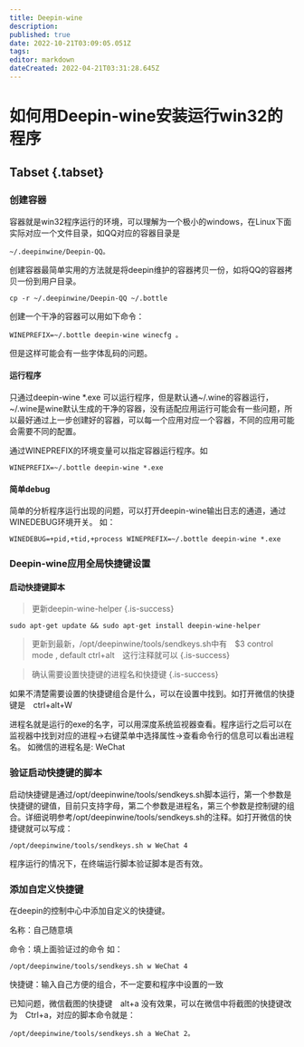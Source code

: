 ```yaml
---
title: Deepin-wine
description: 
published: true
date: 2022-10-21T03:09:05.051Z
tags: 
editor: markdown
dateCreated: 2022-04-21T03:31:28.645Z
---
```


# 如何用Deepin-wine安装运行win32的程序
## Tabset {.tabset}
### 创建容器
容器就是win32程序运行的环境，可以理解为一个极小的windows，在Linux下面实际对应一个文件目录，如QQ对应的容器目录是
```
~/.deepinwine/Deepin-QQ。
```
创建容器最简单实用的方法就是将deepin维护的容器拷贝一份，如将QQ的容器拷贝一份到用户目录。
```
cp -r ~/.deepinwine/Deepin-QQ ~/.bottle
```
创建一个干净的容器可以用如下命令：
```
WINEPREFIX=~/.bottle deepin-wine winecfg 。
```
但是这样可能会有一些字体乱码的问题。

#### 运行程序
只通过deepin-wine *.exe 可以运行程序，但是默认通~/.wine的容器运行，~/.wine是wine默认生成的干净的容器，没有适配应用运行可能会有一些问题，所以最好通过上一步创建好的容器，可以每一个应用对应一个容器，不同的应用可能会需要不同的配置。

通过WINEPREFIX的环境变量可以指定容器运行程序。如
```
WINEPREFIX=~/.bottle deepin-wine *.exe
```
#### 简单debug
简单的分析程序运行出现的问题，可以打开deepin-wine输出日志的通道，通过WINEDEBUG环境开关。
如： 
```
WINEDEBUG=+pid,+tid,+process WINEPREFIX=~/.bottle deepin-wine *.exe
```
### Deepin-wine应用全局快捷键设置
#### 启动快捷键脚本
> 更新deepin-wine-helper
{.is-success}

```
sudo apt-get update && sudo apt-get install deepin-wine-helper
```
> 更新到最新，/opt/deepinwine/tools/sendkeys.sh中有　$3 control mode , default ctrl+alt　这行注释就可以
{.is-success}

> 确认需要设置快捷键的进程名和快捷键
{.is-success}

如果不清楚需要设置的快捷键组合是什么，可以在设置中找到。如打开微信的快捷键是　ctrl+alt+W

进程名就是运行的exe的名字，可以用深度系统监视器查看。程序运行之后可以在监视器中找到对应的进程->右键菜单中选择属性->查看命令行的信息可以看出进程名。
如微信的进程名是:  WeChat

### 验证启动快捷键的脚本
启动快捷键是通过/opt/deepinwine/tools/sendkeys.sh脚本运行，第一个参数是快捷键的键值，目前只支持字母，第二个参数是进程名，第三个参数是控制键的组合。详细说明参考/opt/deepinwine/tools/sendkeys.sh的注释。如打开微信的快捷键就可以写成：　
```
/opt/deepinwine/tools/sendkeys.sh w WeChat 4
```
程序运行的情况下，在终端运行脚本验证脚本是否有效。

### 添加自定义快捷键
在deepin的控制中心中添加自定义的快捷键。

名称：自己随意填

命令：填上面验证过的命令
如：
```
/opt/deepinwine/tools/sendkeys.sh w WeChat 4
```
快捷键：输入自己方便的组合，不一定要和程序中设置的一致

已知问题，微信截图的快捷键　alt+a 没有效果，可以在微信中将截图的快捷键改为　Ctrl+a，对应的脚本命令就是：
```
/opt/deepinwine/tools/sendkeys.sh a WeChat 2。
```